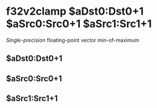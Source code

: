 # f32v2clamp $aDst0:Dst0+1 $aSrc0:Src0+1 $aSrc1:Src1+1

*Single-precision* floating-point vector min-of-maximum


## $aDst0:Dst0+1

## $aSrc0:Src0+1

## $aSrc1:Src1+1

